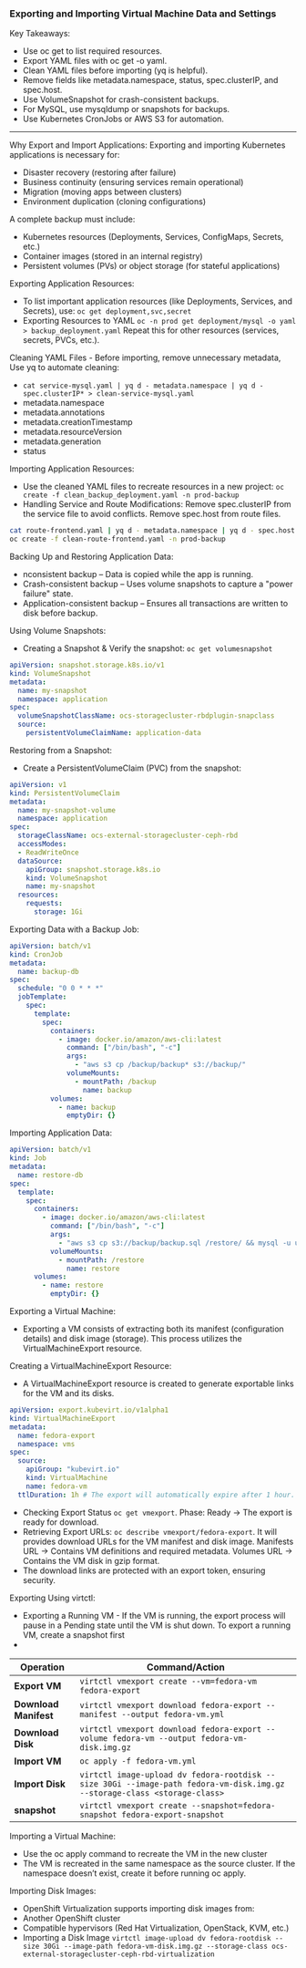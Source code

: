 ### Exporting and Importing Virtual Machine Data and Settings

Key Takeaways:
- Use oc get to list required resources.
- Export YAML files with oc get -o yaml.
- Clean YAML files before importing (yq is helpful).
- Remove fields like metadata.namespace, status, spec.clusterIP, and spec.host.
- Use VolumeSnapshot for crash-consistent backups.
- For MySQL, use mysqldump or snapshots for backups.
- Use Kubernetes CronJobs or AWS S3 for automation.

---

Why Export and Import Applications:
Exporting and importing Kubernetes applications is necessary for:
- Disaster recovery (restoring after failure)
- Business continuity (ensuring services remain operational)
- Migration (moving apps between clusters)
- Environment duplication (cloning configurations)

A complete backup must include:
- Kubernetes resources (Deployments, Services, ConfigMaps, Secrets, etc.)
- Container images (stored in an internal registry)
- Persistent volumes (PVs) or object storage (for stateful applications)

Exporting Application Resources:
- To list important application resources (like Deployments, Services, and Secrets), use: `oc get deployment,svc,secret`
- Exporting Resources to YAML `oc -n prod get deployment/mysql -o yaml > backup_deployment.yaml` Repeat this for other resources (services, secrets, PVCs, etc.).

Cleaning YAML Files - Before importing, remove unnecessary metadata, Use yq to automate cleaning: 
- `cat service-mysql.yaml | yq d - metadata.namespace | yq d - spec.clusterIP* > clean-service-mysql.yaml`
- metadata.namespace
- metadata.annotations
- metadata.creationTimestamp
- metadata.resourceVersion
- metadata.generation
- status

Importing Application Resources:
- Use the cleaned YAML files to recreate resources in a new project: `oc create -f clean_backup_deployment.yaml -n prod-backup`
- Handling Service and Route Modifications: Remove spec.clusterIP from the service file to avoid conflicts. Remove spec.host from route files.
```sh
cat route-frontend.yaml | yq d - metadata.namespace | yq d - spec.host > clean-route-frontend.yaml
oc create -f clean-route-frontend.yaml -n prod-backup
```

Backing Up and Restoring Application Data:
- nconsistent backup – Data is copied while the app is running.
- Crash-consistent backup – Uses volume snapshots to capture a "power failure" state.
- Application-consistent backup – Ensures all transactions are written to disk before backup.

Using Volume Snapshots:
- Creating a Snapshot & Verify the snapshot: `oc get volumesnapshot`
```yaml
apiVersion: snapshot.storage.k8s.io/v1
kind: VolumeSnapshot
metadata:
  name: my-snapshot
  namespace: application
spec:
  volumeSnapshotClassName: ocs-storagecluster-rbdplugin-snapclass
  source:
    persistentVolumeClaimName: application-data
```

Restoring from a Snapshot:
- Create a PersistentVolumeClaim (PVC) from the snapshot:
```yaml
apiVersion: v1
kind: PersistentVolumeClaim
metadata:
  name: my-snapshot-volume
  namespace: application
spec:
  storageClassName: ocs-external-storagecluster-ceph-rbd
  accessModes:
  - ReadWriteOnce
  dataSource:
    apiGroup: snapshot.storage.k8s.io
    kind: VolumeSnapshot
    name: my-snapshot
  resources:
    requests:
      storage: 1Gi
```

Exporting Data with a Backup Job:
```yaml
apiVersion: batch/v1
kind: CronJob
metadata:
  name: backup-db
spec:
  schedule: "0 0 * * *"
  jobTemplate:
    spec:
      template:
        spec:
          containers:
            - image: docker.io/amazon/aws-cli:latest
              command: ["/bin/bash", "-c"]
              args:
                - "aws s3 cp /backup/backup* s3://backup/"
              volumeMounts:
                - mountPath: /backup
                  name: backup
          volumes:
            - name: backup
              emptyDir: {}
```

Importing Application Data:
```yaml
apiVersion: batch/v1
kind: Job
metadata:
  name: restore-db
spec:
  template:
    spec:
      containers:
        - image: docker.io/amazon/aws-cli:latest
          command: ["/bin/bash", "-c"]
          args:
            - "aws s3 cp s3://backup/backup.sql /restore/ && mysql -u user -p password < /restore/backup.sql"
          volumeMounts:
            - mountPath: /restore
              name: restore
      volumes:
        - name: restore
          emptyDir: {}
```

Exporting a Virtual Machine:
- Exporting a VM consists of extracting both its manifest (configuration details) and disk image (storage). This process utilizes the VirtualMachineExport resource.

Creating a VirtualMachineExport Resource:
- A VirtualMachineExport resource is created to generate exportable links for the VM and its disks. 
```yml
apiVersion: export.kubevirt.io/v1alpha1
kind: VirtualMachineExport
metadata:
  name: fedora-export
  namespace: vms
spec:
  source:
    apiGroup: "kubevirt.io"
    kind: VirtualMachine
    name: fedora-vm
  ttlDuration: 1h # The export will automatically expire after 1 hour.
```
- Checking Export Status `oc get vmexport`. Phase: Ready → The export is ready for download.
- Retrieving Export URLs:  `oc describe vmexport/fedora-export`. It will provides download URLs for the VM manifest and disk image. Manifests URL → Contains VM definitions and required metadata. Volumes URL → Contains the VM disk in gzip format.
- The download links are protected with an export token, ensuring security.

Exporting Using virtctl:
- Exporting a Running VM - If the VM is running, the export process will pause in a Pending state until the VM is shut down. To export a running VM, create a snapshot first
-  
| Operation           | Command/Action                                                                                                                               |
|---------------------|--------------------------------------------------------------------------------------------------------------------------------------------|
| **Export VM** | `virtctl vmexport create --vm=fedora-vm fedora-export`                                                                                       |
| **Download Manifest** | `virtctl vmexport download fedora-export --manifest --output fedora-vm.yml`                                                                  |
| **Download Disk** | `virtctl vmexport download fedora-export --volume fedora-vm --output fedora-vm-disk.img.gz`                                                |
| **Import VM** | `oc apply -f fedora-vm.yml`                                                                                                                 |
| **Import Disk** | `virtctl image-upload dv fedora-rootdisk --size 30Gi --image-path fedora-vm-disk.img.gz --storage-class <storage-class>` |
| **snapshot** | `virtctl vmexport create --snapshot=fedora-snapshot fedora-export-snapshot` |

Importing a Virtual Machine:
- Use the oc apply command to recreate the VM in the new cluster
- The VM is recreated in the same namespace as the source cluster. If the namespace doesn’t exist, create it before running oc apply.

Importing Disk Images:
- OpenShift Virtualization supports importing disk images from:
- Another OpenShift cluster
- Compatible hypervisors (Red Hat Virtualization, OpenStack, KVM, etc.)
- Importing a Disk Image `virtctl image-upload dv fedora-rootdisk --size 30Gi --image-path fedora-vm-disk.img.gz --storage-class ocs-external-storagecluster-ceph-rbd-virtualization`


